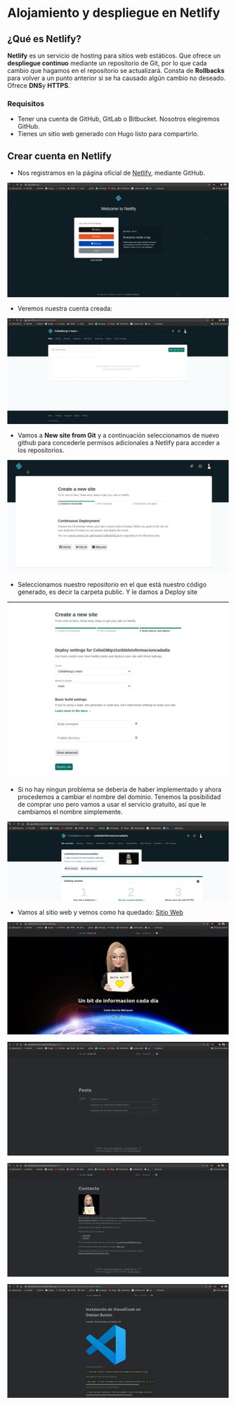# Alojamiento y despliegue en Netlify

## ¿Qué es Netlify?

**Netlify** es un servicio de hosting para sitios web estáticos. Que ofrece un **despliegue continuo** mediante un repositorio de Git, por lo que cada cambio que hagamos en el repositorio se actualizará. Consta de **Rollbacks** para volver a un punto anterior si se ha causado algún cambio no deseado. Ofrece **DNS**y **HTTPS**.


### Requisitos

* Tener una cuenta de GitHub, GitLab o Bitbucket. Nosotros elegiremos GitHub.
* Tienes un sitio web generado con Hugo listo para compartirlo.


## Crear cuenta en Netlify

* Nos registramos en la página oficial de [Netlify](https://app.netlify.com/), mediante GitHub.

![net1.jpeg](https://github.com/CeliaGMqrz/gen_pagina_estatica_hugo/blob/main/capturas/net1.jpeg)

* Veremos nuestra cuenta creada:

![net2.jpeg](https://github.com/CeliaGMqrz/gen_pagina_estatica_hugo/blob/main/capturas/net2.jpeg)

* Vamos a **New site from Git** y a continuación seleccionamos de nuevo github para concederle permisos adicionales a Netlify para acceder a los repositorios.

![net3.jpeg](https://github.com/CeliaGMqrz/gen_pagina_estatica_hugo/blob/main/capturas/net3.jpeg)

* Seleccionamos nuestro repositorio en el que está nuestro código generado, es decir la carpeta public. Y le damos a Deploy site

![net4.jpeg](https://github.com/CeliaGMqrz/gen_pagina_estatica_hugo/blob/main/capturas/net4.jpeg)

* Si no hay ningun problema se debería de haber implementado y ahora procedemos a cambiar el nombre del dominio. Tenemos la posibilidad de comprar uno pero vamos a usar el servicio gratuito, así que le cambiamos el nombre simplemente.

![net5.jpeg](https://github.com/CeliaGMqrz/gen_pagina_estatica_hugo/blob/main/capturas/net5.jpeg)

* Vamos al sitio web y vemos como ha quedado: [Sitio Web](https://unbitdeinformacioncadadia.netlify.app/)

![r1.jpeg](https://github.com/CeliaGMqrz/gen_pagina_estatica_hugo/blob/main/capturas/r1.jpeg)

![r2.jpeg](https://github.com/CeliaGMqrz/gen_pagina_estatica_hugo/blob/main/capturas/r2.jpeg)

![r3.jpeg](https://github.com/CeliaGMqrz/gen_pagina_estatica_hugo/blob/main/capturas/r3.jpeg)

![r4.jpeg](https://github.com/CeliaGMqrz/gen_pagina_estatica_hugo/blob/main/capturas/r4.jpeg)




